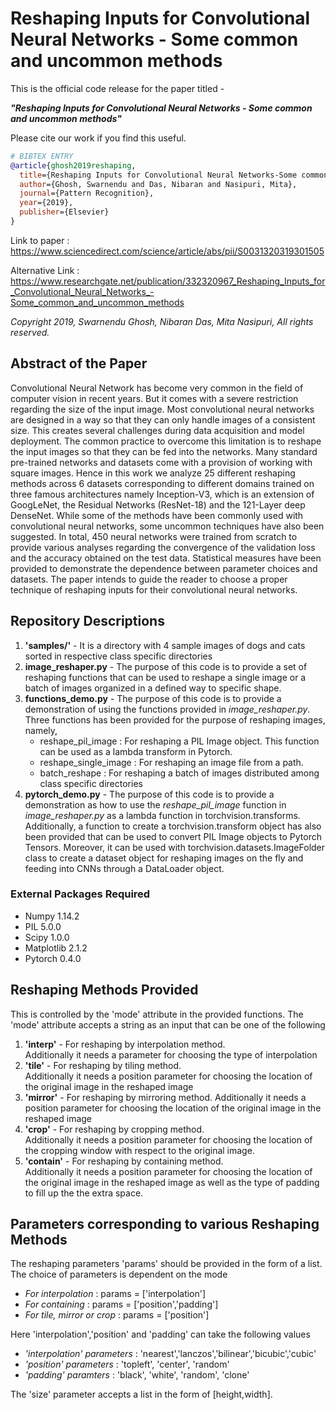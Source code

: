 # Reshaping Inputs for Convolutional Neural Networks - Some common and uncommon methods

This is the official code release for the paper titled -

**_"Reshaping Inputs for Convolutional Neural Networks - Some common and uncommon methods"_**

Please cite our work if you find this useful.

```bibtex
# BIBTEX ENTRY
@article{ghosh2019reshaping,
  title={Reshaping Inputs for Convolutional Neural Networks-Some common and uncommon methods},
  author={Ghosh, Swarnendu and Das, Nibaran and Nasipuri, Mita},
  journal={Pattern Recognition},
  year={2019},
  publisher={Elsevier}
}
```
Link to paper : https://www.sciencedirect.com/science/article/abs/pii/S0031320319301505

Alternative Link : https://www.researchgate.net/publication/332320967_Reshaping_Inputs_for_Convolutional_Neural_Networks_-Some_common_and_uncommon_methods

*Copyright 2019, Swarnendu Ghosh, Nibaran Das, Mita Nasipuri, All rights reserved.*

## Abstract of the Paper
Convolutional Neural Network has become very common in the field of computer vision in recent years. But it comes with a severe restriction regarding the size of the input image. Most convolutional neural networks are designed in a way so that they can only handle images of a consistent size. This creates several challenges during data acquisition and model deployment. The common practice to overcome this limitation is to reshape the input images so that they can be fed into the networks. Many standard pre-trained networks and datasets come with a provision of working with square images. Hence in this work we analyze 25 different reshaping methods across 6 datasets corresponding to different domains trained on three famous architectures namely Inception-V3, which is an extension of GoogLeNet, the Residual Networks (ResNet-18) and the 121-Layer deep DenseNet. While some of the methods have been commonly used with convolutional neural networks, some uncommon techniques have also been suggested. In total, 450 neural networks were trained from scratch to provide various analyses regarding the convergence of the validation loss and the accuracy obtained on the test data. Statistical measures have been provided to demonstrate the dependence between parameter choices and datasets. The paper intends to guide the reader to choose a proper technique of reshaping inputs for their convolutional neural networks.

## Repository Descriptions
1. **'samples/'** - It is a directory with 4 sample images of dogs and cats sorted in respective class specific directories  
2. **image_reshaper.py** - The purpose of this code is to provide a set of reshaping functions that can be used to 
   reshape a single image or a batch of images organized in a defined way to specific shape.  
3. **functions_demo.py** - The purpose of this code is to  provide a demonstration of using the functions provided 
   in *image_reshaper.py*.  
   Three functions has been provided for the purpose of reshaping images, namely,    
   * reshape_pil_image : For reshaping a PIL Image object. This function can be used as a lambda transform in Pytorch.
   * reshape_single_image : For reshaping an image file from a path.
   * batch_reshape : For reshaping a batch of images distributed among class specific directories
4. **pytorch_demo.py** - The purpose of this code is to  provide a demonstration as how to use the *reshape_pil_image* function in *image_reshaper.py* as a lambda function in torchvision.transforms. Additionally, a function to create a  torchvision.transform object has also been provided that can be used to convert PIL Image objects to Pytorch Tensors. Moreover, it can be used with torchvision.datasets.ImageFolder class to create a dataset object for reshaping images on the fly and feeding into CNNs through a DataLoader object.

### External Packages Required
* Numpy 1.14.2
* PIL 5.0.0
* Scipy 1.0.0
* Matplotlib 2.1.2
* Pytorch 0.4.0

## Reshaping Methods Provided
This is controlled by the 'mode' attribute in the provided functions. The 'mode' attribute accepts a string as an input that can be one of the following
1. **'interp'**  - For reshaping by interpolation method.               
                   Additionally it needs a parameter for choosing the type of interpolation
2. **'tile'**    - For reshaping by tiling method.  
                   Additionally it needs a position parameter for choosing the location of the original image in the reshaped image
3. **'mirror'**  - For reshaping by mirroring method.
                   Additionally it needs a position parameter for choosing the location of the original image in the reshaped image
4. **'crop'**    - For reshaping by cropping method.  
                   Additionally it needs a position parameter for choosing the location of the cropping window with respect to the original image.
5. **'contain'** - For reshaping by containing method.  
                   Additionally it needs a position parameter for choosing the location of the original image in the reshaped image as well as the type of padding to fill up the the extra space.
## Parameters corresponding to various Reshaping Methods
The reshaping parameters 'params' should be provided in the form of a list.  
The choice of parameters is dependent on the mode

 * *For interpolation*        : params = \['interpolation'\]
 * *For containing*           : params = \['position','padding'\]
 * *For tile, mirror or crop* : params = \['position'\]
 
 Here 'interpolation','position' and 'padding' can take the following values  
 
 * *'interpolation' parameters* : 'nearest','lanczos','bilinear','bicubic','cubic'
 * *'position' parameters*      : 'topleft', 'center', 'random'
 * *'padding' paramters*        : 'black', 'white', 'random', 'clone'

The 'size' parameter accepts a list in the form of \[height,width\].

